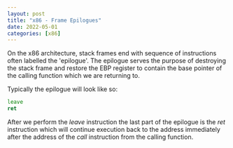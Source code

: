 ```yaml
---
layout: post
title: "x86 - Frame Epilogues"
date: 2022-05-01
categories: [x86]
---
```


On the x86 architecture, stack frames end with sequence of instructions often 
labelled the 'epilogue'. The epilogue serves the purpose of destroying the stack
frame and restore the EBP register to contain the base pointer of the calling
function which we are returning to. 

Typically the epilogue will look like so:
```asm
leave
ret
```

After we perform the *leave* instruction the last part of the epilogue is the 
*ret* instruction which will continue execution back to the address immediately
after the address of the *call* instruction from the calling function. 
